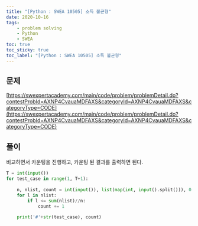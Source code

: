 ```yaml
---
title: "[Python : SWEA 10505] 소득 불균형"
date: 2020-10-16
tags:
    - problem solving
    - Python
    - SWEA
toc: true
toc_sticky: true
toc_label: "[Python : SWEA 10505] 소득 불균형"
---
```

## 문제
[https://swexpertacademy.com/main/code/problem/problemDetail.do?contestProbId=AXNP4CvauaMDFAXS&categoryId=AXNP4CvauaMDFAXS&categoryType=CODE](https://swexpertacademy.com/main/code/problem/problemDetail.do?contestProbId=AXNP4CvauaMDFAXS&categoryId=AXNP4CvauaMDFAXS&categoryType=CODE)

## 풀이
비교하면서 카운팅을 진행하고, 카운팅 된 결과를 출력하면 된다.

```python
T = int(input())
for test_case in range(1, T+1):
    
    n, nlist, count = int(input()), list(map(int, input().split())), 0
    for l in nlist:
        if l <= sum(nlist)//n:
            count += 1
    
    print('#'+str(test_case), count)
```